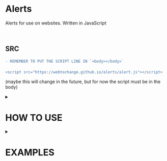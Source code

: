 # Alerts
Alerts for use on websites. Written in JavaScript

<br>

## SRC
```diff
- REMEMBER TO PUT THE SCRIPT LINE IN `<body></body>`

<script src="https://webtochange.github.io/alerts/alert.js"></script>
```
(maybe this will change in the future, but for now the script must be in the body)

<details>
<summary><h1>HOW TO USE</h1></summary>

### `Alert(MSG, TYPE, REMOVE TIME, REDIRECT TO);`

<hr>
<details>
<summary><h2>MSG:</h2></summary>

*`string` message to show in alert*

</details>

<details>
<summary><h2>TYPE:</h2></summary>

**default = `0`**

*type of alert:*

- `0` = success
- `1` = error
- `2` = warning
- `3` = info

<details>
<summary><h3>EXAMPLE</h3></summary>

<br>
Code:
<pre>
Alert("Operation successful", 0);
Alert("Password is not correct", 1);
Alert("You have unsaved changes to the project", 2);
Alert("New entry has just been added", 3);
</pre>
Resoult:

<img src="readme-img/type.png">
<br>
</details>

</details>

<details>
<summary><h2>REMOVE TIME:</h2></summary>

**default = 0**

*time after which the alert disappears*

`0` = never disappears

*time in `ms` (the script itself will add an additional 5s for the animation)*

</details>

<details>
<summary><h2>REDIRECT TO:</h2></summary>

**default = ""**

*the location where alert will redirect you when you close it (if it closes itself, it won't redirect you)*

<br>
(the script in this version is currently executing: window.location.href = REDIRECT TO)

In the future, there will be an option for the alert to be displayed on the page to which the alert redirects you

</details>

</details>

<details>
<summary><h1>EXAMPLES</h1></summary>

## Types:

Code:
<pre>
Alert("Operation successful", 0);
Alert("Password is not correct", 1);
Alert("You have unsaved changes to the project", 2);
Alert("New entry has just been added", 3);
</pre>
Resoult:

<img src="readme-img/type.png">

<hr>
<br>

## Time to remove

Code:
<pre>
Alert("Password is not correct", 1, 10000);
</pre>
Resoult:

*the alert will disappear after `10 seconds [1000ms]` (including animations after 15 seconds)*

<img src="readme-img/example0.png">

<hr>
<br>

## Redirect to

Code:
<pre>
Alert("Operation successful", 0, 0, "index.html");
</pre>
Resoult:

*the alert will redirect to `index.html` when you closed it*

<img src="readme-img/example1.png">


</details>
